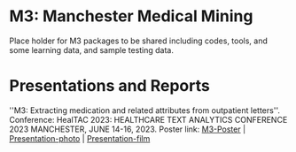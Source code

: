 # M3: Manchester Medical Mining

Place holder for M3 packages to be shared including codes, tools, and some learning data, and sample testing data.

# Presentations and Reports

''M3: Extracting medication and related attributes from outpatient letters''. Conference: HealTAC 2023: HEALTHCARE TEXT ANALYTICS CONFERENCE 2023 MANCHESTER, JUNE 14-16, 2023.
Poster link: 
[M3-Poster](https://www.researchgate.net/publication/371696214_M3_Extracting_medication_and_related_attributes_from_outpatient_letters)
| [Presentation-photo](https://drive.google.com/file/d/1BE74mrRNCeT77IVMRveJHcv3QpZSfMVM/view?usp=sharing) | [Presentation-film](https://drive.google.com/file/d/1eWsemaMpbARxbmEAh7rpPltN9oNeTTzt/view?usp=sharing)
 
